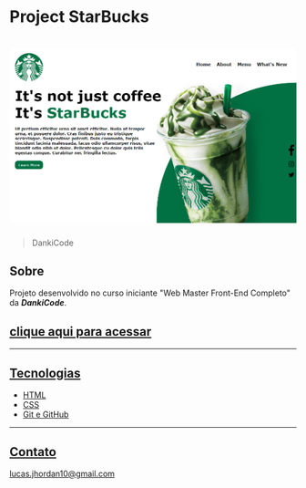 # Project StarBucks

<h1>
    <img src=../assets/starbucks-page.png>
</h1>

>DankiCode

## Sobre

Projeto desenvolvido no curso iniciante "Web Master Front-End Completo" da ***DankiCode***.
<h2 text-align="center">
    <a href=""*>clique aqui para acessar 
</h2>

---

## Tecnologias

- HTML
- CSS
- Git e GitHub

---

## Contato

lucas.jhordan10@gmail.com 


